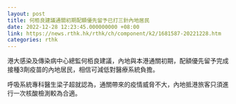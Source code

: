 ```yaml
---
layout: post
title: 何栢良建議通關初期配額優先留予已打三針內地居民
date: 2022-12-28 12:23:45.000000000 +08:00
link: https://news.rthk.hk/rthk/ch/component/k2/1681587-20221228.htm
categories: rthk
---
```


港大感染及傳染病中心總監何栢良建議，內地與本港通關初期，配額優先留予完成接種3劑疫苗的內地居民，相信可減低對醫療系統負擔。

呼吸系統專科醫生梁子超就認為，通關帶來的疫情威脅不大，內地抵港旅客只須進行一次核酸檢測較為合適。
